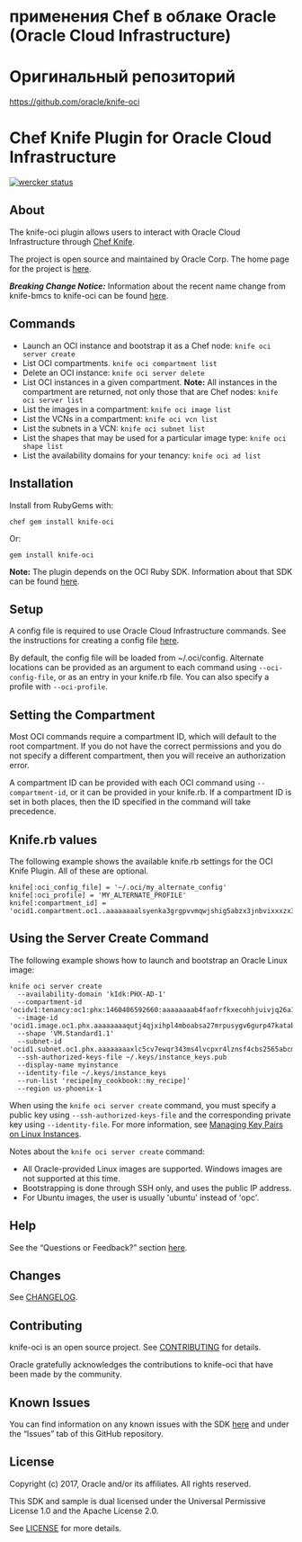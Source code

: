 # применения Chef в облаке Oracle (Oracle Cloud Infrastructure)

# Оригинальный репозиторий
https://github.com/oracle/knife-oci

# Chef Knife Plugin for Oracle Cloud Infrastructure
[![wercker status](https://app.wercker.com/status/82cc98510b6b52b3a37d1212174a1d56/s/master "wercker status")](https://app.wercker.com/project/byKey/82cc98510b6b52b3a37d1212174a1d56)

## About

The knife-oci plugin allows users to interact with Oracle Cloud Infrastructure through [Chef Knife](https://docs.chef.io/knife.html).

The project is open source and maintained by Oracle Corp. The home page for the project is [here](https://docs.us-phoenix-1.oraclecloud.com/Content/API/SDKDocs/knifeplugin.htm).

**_Breaking Change Notice:_** Information about the recent name change from knife-bmcs to knife-oci can be found [here](docs/rename.md).

## Commands

- Launch an OCI instance and bootstrap it as a Chef node:
  `knife oci server create`
- List OCI compartments.
  `knife oci compartment list`
- Delete an OCI instance:
  `knife oci server delete`
- List OCI instances in a given compartment. **Note:** All instances in the compartment are returned, not only those that are Chef nodes:
  `knife oci server list`
- List the images in a compartment:
  `knife oci image list`
- List the VCNs in a compartment:
  `knife oci vcn list`
- List the subnets in a VCN:
  `knife oci subnet list`
- List the shapes that may be used for a particular image type:
  `knife oci shape list`
- List the availability domains for your tenancy:
  `knife oci ad list`

## Installation

Install from RubyGems with:

    chef gem install knife-oci

Or:

    gem install knife-oci

**Note:** The plugin depends on the OCI Ruby SDK. Information about that SDK can be found [here](https://docs.us-phoenix-1.oraclecloud.com/Content/API/SDKDocs/rubysdk.htm).

## Setup

A config file is required to use Oracle Cloud Infrastructure commands. See the instructions for creating a config file [here](https://docs.us-phoenix-1.oraclecloud.com/Content/API/Concepts/sdkconfig.htm).

By default, the config file will be loaded from ~/.oci/config. Alternate locations can be provided as an argument to each command using `--oci-config-file`, or as an entry in your knife.rb file. You can also specify a profile with `--oci-profile`.

## Setting the Compartment

Most OCI commands require a compartment ID, which will default to the root compartment. If you do not have the correct permissions and you do not specify a different compartment, then you will receive an authorization error.

A compartment ID can be provided with each OCI command using `--compartment-id`, or it can be provided in your knife.rb. If a compartment ID is set in both places, then the ID specified in the command will take precedence.

## Knife.rb values

The following example shows the available knife.rb settings for the OCI Knife Plugin. All of these are optional.

    knife[:oci_config_file] = '~/.oci/my_alternate_config'
    knife[:oci_profile] = 'MY_ALTERNATE_PROFILE'
    knife[:compartment_id] = 'ocid1.compartment.oc1..aaaaaaaalsyenka3grgpvvmqwjshig5abzx3jnbvixxxzx373ehwdj7o5arc'

## Using the Server Create Command

The following example shows how to launch and bootstrap an Oracle Linux image:

    knife oci server create
      --availability-domain 'kIdk:PHX-AD-1'
      --compartment-id 'ocidv1:tenancy:oc1:phx:1460406592660:aaaaaaaab4faofrfkxecohhjuivjq26a13'
      --image-id 'ocid1.image.oc1.phx.aaaaaaaaqutj4qjxihpl4mboabsa27mrpusygv6gurp47katabcvljmq3puq'
      --shape 'VM.Standard1.1'
      --subnet-id 'ocid1.subnet.oc1.phx.aaaaaaaaxlc5cv7ewqr343ms4lvcpxr4lznsf4cbs2565abcm23d3cfebrex'
      --ssh-authorized-keys-file ~/.keys/instance_keys.pub
      --display-name myinstance
      --identity-file ~/.keys/instance_keys
      --run-list 'recipe[my_cookbook::my_recipe]'
      --region us-phoenix-1

When using the `knife oci server create` command, you must specify a public key using `--ssh-authorized-keys-file` and the corresponding private key using `--identity-file`. For more information, see [Managing Key Pairs on Linux Instances](https://docs.us-phoenix-1.oraclecloud.com/Content/Compute/Tasks/managingkeypairs.htm).

Notes about the `knife oci server create` command:

 - All Oracle-provided Linux images are supported. Windows images are not supported at this time.
 - Bootstrapping is done through SSH only, and uses the public IP address.
 - For Ubuntu images, the user is usually 'ubuntu' instead of 'opc'.

## Help

See the “Questions or Feedback?” section [here](https://docs.us-phoenix-1.oraclecloud.com/Content/API/SDKDocs/knifeplugin.htm).

## Changes

See [CHANGELOG](/CHANGELOG.md).

## Contributing

knife-oci is an open source project. See [CONTRIBUTING](/CONTRIBUTING.md) for details.

Oracle gratefully acknowledges the contributions to knife-oci that have been made by the community.

## Known Issues

You can find information on any known issues with the SDK [here](https://docs.us-phoenix-1.oraclecloud.com/Content/knownissues.htm) and under the “Issues” tab of this GitHub repository.

## License

Copyright (c) 2017, Oracle and/or its affiliates. All rights reserved.

This SDK and sample is dual licensed under the Universal Permissive License 1.0 and the Apache License 2.0.

See [LICENSE](/LICENSE.txt) for more details.
